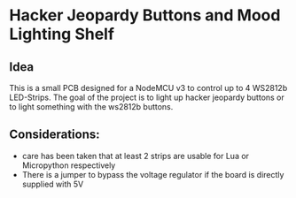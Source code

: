 # Hacker Jeopardy Buttons and Mood Lighting Shelf

## Idea

This is a small PCB designed for a NodeMCU v3 to control up to 4 WS2812b LED-Strips.
The goal of the project is to light up hacker jeopardy buttons or to light something with
the ws2812b buttons.

## Considerations:
- care has been taken that at least 2 strips are usable for Lua or Micropython respectively
- There is a jumper to bypass the voltage regulator if the board is directly supplied with 5V
